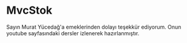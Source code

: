 # MvcStok
Sayın Murat Yücedağ'a emeklerinden dolayı teşekkür ediyorum. Onun youtube sayfasındaki dersler izlenerek hazırlanmıştır. 
